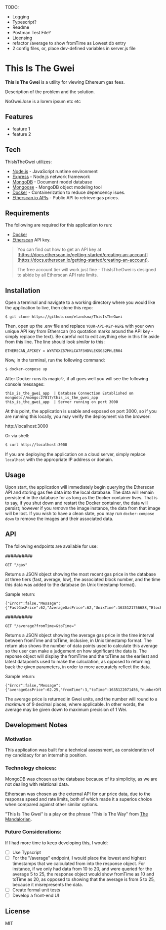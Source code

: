 TODO:
- Logging
- Typescript?
- Readme
- Postman Test File?
- Licensing
- refactor /average to show fromTime as Lowest db entry
- 2 config files, or, place dev-defined variables in server.js file

# This Is The Gwei

**This Is The Gwei** is a utility for viewing Ethereum gas fees.

Description of the problem and the solution.

NoGweiJose is a lorem ipsum etc etc


## Features

- feature 1
- feature 2


## Tech

ThisIsTheGwei utilizes:


- [Node.js](https://github.com/nodejs/node) - JavaScript runtime environment
- [Express](https://github.com/expressjs/express) - Node.js network framework
- [MongoDB](https://github.com/mongodb) - Document model database
- [Mongoose](https://github.com/Automattic/mongoose) - MongoDB object modeling tool
- [Docker](https://www.docker.com/) - Containerization to reduce depencency isues.
- [Etherscan.io APIs](https://etherscan.io/) - Public API to retrieve gas prices.


## Requirements
The following are required for this application to run:

- [Docker](http://docker.com) 
- [Etherscan](https://etherscan.io/) API key. 
>You can find out how to get an API key at [https://docs.etherscan.io/getting-started/creating-an-account](https://docs.etherscan.io/getting-started/creating-an-account).
>
> The free account tier will work just fine - ThisIsTheGwei is designed to abide by all Etherscan API rate limits.

## Installation

Open a terminal and navigate to a working directory where you would like the application to live, then clone this repo:
```shell
$ git clone https://github.com/elandsma/ThisIsTheGwei
```

Then, open up the .env file and replace `YOUR-API-KEY-HERE` with your own unique API key from Etherscan (no quotation marks around the API key - simply replace the text). Be careful not to edit anything else in this file aside from this line. The line should look *similar* to this:


```
ETHERSCAN_APIKEY = WYRTGXZ57HKLCA7F3HDVLEKSG32PHLER04
```


Now, in the terminal, run the following command:
```sh
$ docker-compose up
```

After Docker runs its magic✨, if all goes well you will see the following console messages:

```console
this_is_the_gwei_app  | Database Connection Established on mongodb://mongo:27017/this_is_the_gwei_app
this_is_the_gwei_app  | Server running on port 3000
```

 At this point, the application is usable and exposed on port 3000, so if you are running this locally, you may verify the deployment via the browser:

http://localhost:3000

Or via shell:
```sh
$ curl http://localhost:3000
```

If you are deploying the application on a cloud server, simply replace `localhost` with the appropriate IP address or domain.



## Usage

Upon start, the application will immediately begin querying the Etherscan API and storing gas fee data into the local database. The data will remain persistent in the database for as long as the Docker container lives. That is to say, if you shut down and restart the Docker container, the data will persist; however if you *remove* the image instance, the data from that image will be lost. If you wish to have a clean slate, you may run ```docker-compose down``` to remove the images and their associated data.



## API
The following endpoints are available for use:

##########
```
GET "/gas"
```

Returns a JSON object showing the most recent gas price in the database at three tiers (fast, average, low), the associated block number, and the time this data was added to the database (in Unix timestamp format).

Sample return: 

```
{"Error":false,"Message":{"FastGasPrice":62,"AverageGasPrice":62,"UnixTime":1635121756688,"BlockNum":13483369}}
```

##########
```
GET "/average?fromTime=&toTime="
```

Returns a JSON object showing the average gas price in the time interval between fromTime and toTime, inclusive, in Unix timestamp format. The return also shows the number of data points used to calculate this average so the user can make a judgement on how significant the data is.
The reponse object will display the fromTime and the toTime as the earliest and latest datapoints used to make the calculation, as opposed to returning back the given parameters, in order to more accurately reflect the data.  

Sample return: 

```
{"Error":false,"Message":{"averageGasPrice":62.25,"fromTime":3,"toTime":1635122071456,"numberOfDataPointsInRange":24}}
```


The average price is returned in Gwei units, and the number will round to a *maximum* of 9 decimal places, where applicable. In other words, the average may be given down to maximum precision of 1 Wei. 



## Development Notes

### Motivation
This application was built for a technical assessment, as consideration of my candidacy for an internship position.

### Technology choices:

MongoDB was chosen as the database because of its simplicity, as we are not dealing with relational data.

Etherscan was chosen as the external API for our price data, due to the response speed and rate limits, both of which made it a superios choice when compared against other similar options. 

"This Is The Gwei" is a play on the phrase "This Is The Way" from [The Mandalorian](https://en.wikipedia.org/wiki/The_Mandalorian). 

### Future Considerations:

If I had more time to keep developing this, I would:


- [ ] Use Typscript
- [ ] For the "/average" endpoint, I would place the lowest and highest timestamps that we calculated from into the response object. For instance, if we only had data from 10 to 20, and were queried for the average 5 to 25, the response object would show fromTime as 10 and toTime as 20, as opposed to showing that the average is from 5 to 25, because it misrepresents the data.
- [ ] Create formal unit tests
- [ ] Develop a front-end UI

## License

MIT
